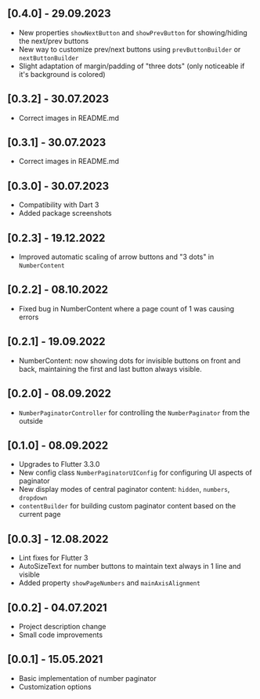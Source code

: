 ## [0.4.0] - 29.09.2023

- New properties `showNextButton` and `showPrevButton` for showing/hiding the next/prev buttons
- New way to customize prev/next buttons using `prevButtonBuilder` or `nextButtonBuilder`
- Slight adaptation of margin/padding of "three dots" (only noticeable if it's background is colored)

## [0.3.2] - 30.07.2023

- Correct images in README.md

## [0.3.1] - 30.07.2023

- Correct images in README.md

## [0.3.0] - 30.07.2023

- Compatibility with Dart 3
- Added package screenshots

## [0.2.3] - 19.12.2022

- Improved automatic scaling of arrow buttons and "3 dots" in `NumberContent`

## [0.2.2] - 08.10.2022

- Fixed bug in NumberContent where a page count of 1 was causing errors

## [0.2.1] - 19.09.2022

- NumberContent: now showing dots for invisible buttons on front and back, maintaining the first
  and last button always visible.

## [0.2.0] - 08.09.2022

- `NumberPaginatorController` for controlling the `NumberPaginator` from the outside

## [0.1.0] - 08.09.2022

- Upgrades to Flutter 3.3.0
- New config class `NumberPaginatorUIConfig` for configuring UI aspects of paginator
- New display modes of central paginator content: `hidden`, `numbers`, `dropdown`
- `contentBuilder` for building custom paginator content based on the current page

## [0.0.3] - 12.08.2022

- Lint fixes for Flutter 3
- AutoSizeText for number buttons to maintain text always in 1 line and visible
- Added property `showPageNumbers` and `mainAxisAlignment`

## [0.0.2] - 04.07.2021

- Project description change
- Small code improvements

## [0.0.1] - 15.05.2021

- Basic implementation of number paginator
- Customization options
